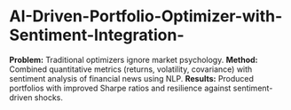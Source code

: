 # AI-Driven-Portfolio-Optimizer-with-Sentiment-Integration-
**Problem:** Traditional optimizers ignore market psychology.   **Method:** Combined quantitative metrics (returns, volatility, covariance) with sentiment analysis of financial news using NLP.   **Results:** Produced portfolios with improved Sharpe ratios and resilience against sentiment-driven shocks.
